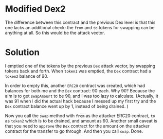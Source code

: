 # Modified Dex2

The difference between this contract and the previous Dex level is that this one lacks an additional check: the `from` and `to` tokens for swapping can be anything at all. So this would be the attack vector.

# Solution

I emptied one of the tokens by the previous `Dex` attack vector, by swapping tokens back and forth. When `token1` was emptied, the `Dex` contract had a `token2` balance of 90.

In order to empty this, another `ERC20` contract was created, which had balances for both me and the `Dex` contract: 90 each. Why 90? Because the aim is to get `swapAmount` to be 90, and I was too lazy to calculate. (Actually, it was 91 when I did the actual hack because I messed up my first try and the `Dex` contract balance went up by 1, instead of being drained. )

Now you call the `swap` method with `from` as the attacker ERC20 contract, `to` as `token2` which is to be drained, and amount as 90. Another small caveat is that you need to `approve` the `Dex` contract for the amount on the attacker contract for the transfer to go through. And then you call `swap`. Done.
